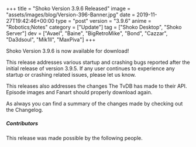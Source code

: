 +++
title = "Shoko Version 3.9.6 Released"
image = "assets/images/blog/Version-396-Banner.jpg"
date = 2019-11-27T19:42:46+00:00
type = "post"
version = "3.9.6"
anime = "Robotics;Notes"
category = ["Update"]
tag = ["Shoko Desktop", "Shoko Server"]
dev = ["Avael", "Baine", "BigRetroMike", "Bond", "Cazzar", "Da3dsoul", "Mik1ll", "MaxPiva"]
+++

Shoko Version 3.9.6 is now available for download\!

This release addresses various startup and crashing bugs reported after
the initial release of version 3.9.5. If any user continues to
experience any startup or crashing related issues, please let us know.

This releases also addresses the changes The TvDB has made to their API.
Episode images and Fanart should properly download again.

As always you can find a summary of the changes made by checking out the
Changelog.

##### Contributors

This release was made possible by the following people.

